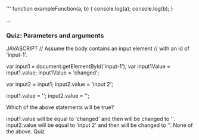 ''' 
function exampleFunction(a, b) {
  console.log(a);
  console.log(b);
}

...

###   Quiz: Parameters and arguments

JAVASCRIPT
// Assume the body contains an input element
// with an id of 'input-1'.

var input1 = document.getElementById('input-1');
var input1Value = input1.value;
input1Value = 'changed';

var input2 = input1;
input2.value = 'input 2';

input1.value = '';
input2.value = '';



Which of the above statements will be true?

input1.value will be equal to 'changed' and then will be changed to ''.
input2.value will be equal to 'input 2' and then will be changed to ''.
None of the above.
Quiz
